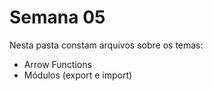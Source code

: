 # Semana 05

Nesta pasta constam arquivos sobre os temas:
- Arrow Functions
- Módulos (export e import)
